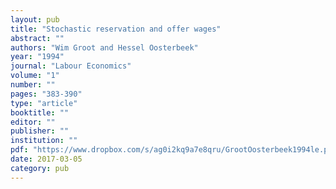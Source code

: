 ```yaml
---
layout: pub
title: "Stochastic reservation and offer wages"
abstract: ""
authors: "Wim Groot and Hessel Oosterbeek"
year: "1994"
journal: "Labour Economics"
volume: "1"
number: ""
pages: "383-390"
type: "article"
booktitle: ""
editor: ""
publisher: ""
institution: ""
pdf: "https://www.dropbox.com/s/ag0i2kq9a7e8qru/GrootOosterbeek1994le.pdf?dl=0"
date: 2017-03-05
category: pub
---
```

